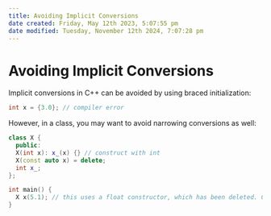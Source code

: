 ```yaml
---
title: Avoiding Implicit Conversions
date created: Friday, May 12th 2023, 5:07:55 pm
date modified: Tuesday, November 12th 2024, 7:07:28 pm
---
```


# Avoiding Implicit Conversions

Implicit conversions in C++ can be avoided by using braced initialization:

```cpp
int x = {3.0}; // compiler error
```

However, in a class, you may want to avoid narrowing conversions as well:

```cpp
class X {
  public:
  X(int x): x_(x) {} // construct with int
  X(const auto x) = delete;
  int x_;
};

int main() {
  X x(5.1); // this uses a float constructor, which has been deleted. Compiler error
}
```
